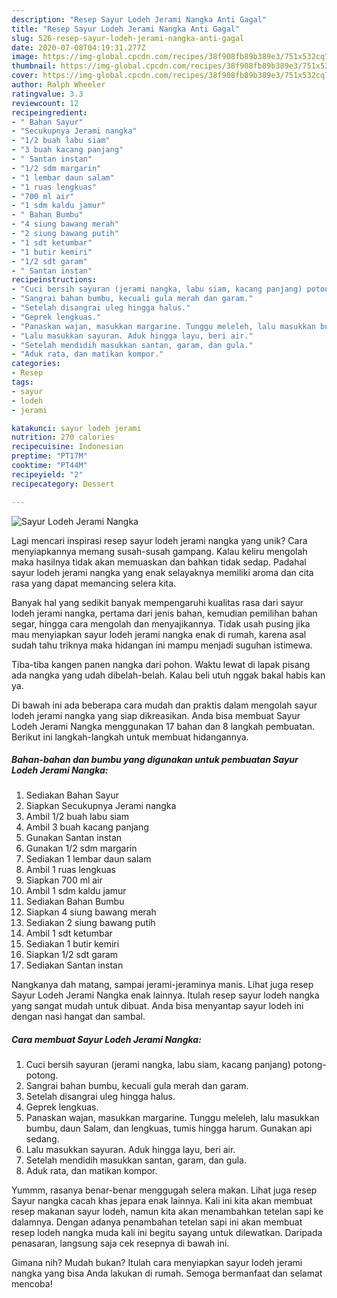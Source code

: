 ```yaml
---
description: "Resep Sayur Lodeh Jerami Nangka Anti Gagal"
title: "Resep Sayur Lodeh Jerami Nangka Anti Gagal"
slug: 526-resep-sayur-lodeh-jerami-nangka-anti-gagal
date: 2020-07-08T04:19:31.277Z
image: https://img-global.cpcdn.com/recipes/38f908fb89b389e3/751x532cq70/sayur-lodeh-jerami-nangka-foto-resep-utama.jpg
thumbnail: https://img-global.cpcdn.com/recipes/38f908fb89b389e3/751x532cq70/sayur-lodeh-jerami-nangka-foto-resep-utama.jpg
cover: https://img-global.cpcdn.com/recipes/38f908fb89b389e3/751x532cq70/sayur-lodeh-jerami-nangka-foto-resep-utama.jpg
author: Ralph Wheeler
ratingvalue: 3.3
reviewcount: 12
recipeingredient:
- " Bahan Sayur"
- "Secukupnya Jerami nangka"
- "1/2 buah labu siam"
- "3 buah kacang panjang"
- " Santan instan"
- "1/2 sdm margarin"
- "1 lembar daun salam"
- "1 ruas lengkuas"
- "700 ml air"
- "1 sdm kaldu jamur"
- " Bahan Bumbu"
- "4 siung bawang merah"
- "2 siung bawang putih"
- "1 sdt ketumbar"
- "1 butir kemiri"
- "1/2 sdt garam"
- " Santan instan"
recipeinstructions:
- "Cuci bersih sayuran (jerami nangka, labu siam, kacang panjang) potong-potong."
- "Sangrai bahan bumbu, kecuali gula merah dan garam."
- "Setelah disangrai uleg hingga halus."
- "Geprek lengkuas."
- "Panaskan wajan, masukkan margarine. Tunggu meleleh, lalu masukkan bumbu, daun Salam, dan lengkuas, tumis hingga harum. Gunakan api sedang."
- "Lalu masukkan sayuran. Aduk hingga layu, beri air."
- "Setelah mendidih masukkan santan, garam, dan gula."
- "Aduk rata, dan matikan kompor."
categories:
- Resep
tags:
- sayur
- lodeh
- jerami

katakunci: sayur lodeh jerami 
nutrition: 270 calories
recipecuisine: Indonesian
preptime: "PT17M"
cooktime: "PT44M"
recipeyield: "2"
recipecategory: Dessert

---
```



![Sayur Lodeh Jerami Nangka](https://img-global.cpcdn.com/recipes/38f908fb89b389e3/751x532cq70/sayur-lodeh-jerami-nangka-foto-resep-utama.jpg)

Lagi mencari inspirasi resep sayur lodeh jerami nangka yang unik? Cara menyiapkannya memang susah-susah gampang. Kalau keliru mengolah maka hasilnya tidak akan memuaskan dan bahkan tidak sedap. Padahal sayur lodeh jerami nangka yang enak selayaknya memiliki aroma dan cita rasa yang dapat memancing selera kita.

Banyak hal yang sedikit banyak mempengaruhi kualitas rasa dari sayur lodeh jerami nangka, pertama dari jenis bahan, kemudian pemilihan bahan segar, hingga cara mengolah dan menyajikannya. Tidak usah pusing jika mau menyiapkan sayur lodeh jerami nangka enak di rumah, karena asal sudah tahu triknya maka hidangan ini mampu menjadi suguhan istimewa.

Tiba-tiba kangen panen nangka dari pohon. Waktu lewat di lapak pisang ada nangka yang udah dibelah-belah. Kalau beli utuh nggak bakal habis kan ya.


Di bawah ini ada beberapa cara mudah dan praktis dalam mengolah sayur lodeh jerami nangka yang siap dikreasikan. Anda bisa membuat Sayur Lodeh Jerami Nangka menggunakan 17 bahan dan 8 langkah pembuatan. Berikut ini langkah-langkah untuk membuat hidangannya.

<!--inarticleads1-->

##### Bahan-bahan dan bumbu yang digunakan untuk pembuatan Sayur Lodeh Jerami Nangka:

1. Sediakan  Bahan Sayur
1. Siapkan Secukupnya Jerami nangka
1. Ambil 1/2 buah labu siam
1. Ambil 3 buah kacang panjang
1. Gunakan  Santan instan
1. Gunakan 1/2 sdm margarin
1. Sediakan 1 lembar daun salam
1. Ambil 1 ruas lengkuas
1. Siapkan 700 ml air
1. Ambil 1 sdm kaldu jamur
1. Sediakan  Bahan Bumbu
1. Siapkan 4 siung bawang merah
1. Sediakan 2 siung bawang putih
1. Ambil 1 sdt ketumbar
1. Sediakan 1 butir kemiri
1. Siapkan 1/2 sdt garam
1. Sediakan  Santan instan


Nangkanya dah matang, sampai jerami-jeraminya manis. Lihat juga resep Sayur Lodeh Jerami Nangka enak lainnya. Itulah resep sayur lodeh nangka yang sangat mudah untuk dibuat. Anda bisa menyantap sayur lodeh ini dengan nasi hangat dan sambal. 

<!--inarticleads2-->

##### Cara membuat Sayur Lodeh Jerami Nangka:

1. Cuci bersih sayuran (jerami nangka, labu siam, kacang panjang) potong-potong.
1. Sangrai bahan bumbu, kecuali gula merah dan garam.
1. Setelah disangrai uleg hingga halus.
1. Geprek lengkuas.
1. Panaskan wajan, masukkan margarine. Tunggu meleleh, lalu masukkan bumbu, daun Salam, dan lengkuas, tumis hingga harum. Gunakan api sedang.
1. Lalu masukkan sayuran. Aduk hingga layu, beri air.
1. Setelah mendidih masukkan santan, garam, dan gula.
1. Aduk rata, dan matikan kompor.


Yummm, rasanya benar-benar menggugah selera makan. Lihat juga resep Sayur nangka cacah khas jepara enak lainnya. Kali ini kita akan membuat resep makanan sayur lodeh, namun kita akan menambahkan tetelan sapi ke dalamnya. Dengan adanya penambahan tetelan sapi ini akan membuat resep lodeh nangka muda kali ini begitu sayang untuk dilewatkan. Daripada penasaran, langsung saja cek resepnya di bawah ini. 

Gimana nih? Mudah bukan? Itulah cara menyiapkan sayur lodeh jerami nangka yang bisa Anda lakukan di rumah. Semoga bermanfaat dan selamat mencoba!
